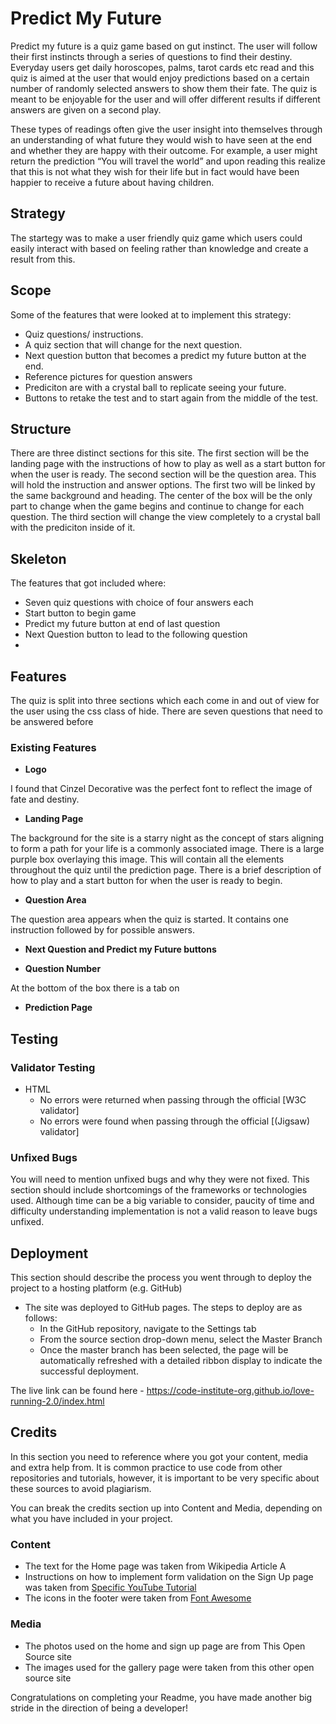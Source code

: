 # Predict My Future

Predict my future is a quiz game based on gut instinct. The user will follow their first instincts through a series of questions to find their destiny. Everyday users get daily horoscopes, palms, tarot cards etc read and this quiz is aimed at the user that would enjoy predictions based on a certain number of randomly selected answers to show them their fate. The quiz is meant to be enjoyable for the user and will offer different results if different answers are given on a second play.

These types of readings often give the user insight into themselves through an understanding of what future they would wish to have seen at the end and whether they are happy with their outcome. For example, a user might return the prediction “You will travel the world” and upon reading this realize that this is not what they wish for their life but in fact would have been happier to receive a future about having children.

## Strategy

The startegy was to make a user friendly quiz game which users could easily interact with based on feeling rather than knowledge and create a result from this.

## Scope

Some of the features that were looked at to implement this strategy:

- Quiz questions/ instructions.
- A quiz section that will change for the next question.
- Next question button that becomes a predict my future button at the end.
- Reference pictures for question answers
- Prediciton are with a crystal ball to replicate seeing your future.
- Buttons to retake the test and to start again from the middle of the test.

## Structure

There are three distinct sections for this site. The first section will be the landing page with the instructions of how to play as well as a start button for when the user is ready. The second section will be the question area. This will hold the instruction and answer options. The first two will be linked by the same background and heading. The center of the box will be the only part to change when the game begins and continue to change for each question. The third section will change the view completely to a crystal ball with the prediciton inside of it.

## Skeleton

The features that got included where:

- Seven quiz questions with choice of four answers each
- Start button to begin game
- Predict my future button at end of last question
- Next Question button to lead to the following question
- 

## Features

The quiz is split into three sections which each come in and out of view for the user using the css class of hide. There are seven questions that need to be answered before 

### Existing Features

- __Logo__

I found that Cinzel Decorative was the perfect font to reflect the image of fate and destiny.

- __Landing Page__

The background for the site is a starry night as the concept of stars aligning to form a path for your life is a commonly associated image.  There is a large purple box overlaying this image. This will contain all the elements throughout the quiz until the prediction page. There is a brief description of how to play and a start button for when the user is ready to begin.

- __Question Area__

The question area appears when the quiz is started. It contains one instruction followed by for possible answers.

- __Next Question and Predict my Future buttons__

- __Question Number__

At the bottom of the box there is a tab on

- __Prediction Page__

## Testing

### Validator Testing

- HTML
  - No errors were returned when passing through the official [W3C validator]
  - No errors were found when passing through the official [(Jigsaw) validator]

### Unfixed Bugs

You will need to mention unfixed bugs and why they were not fixed. This section should include shortcomings of the frameworks or technologies used. Although time can be a big variable to consider, paucity of time and difficulty understanding implementation is not a valid reason to leave bugs unfixed.

## Deployment

This section should describe the process you went through to deploy the project to a hosting platform (e.g. GitHub)

- The site was deployed to GitHub pages. The steps to deploy are as follows:
  - In the GitHub repository, navigate to the Settings tab
  - From the source section drop-down menu, select the Master Branch
  - Once the master branch has been selected, the page will be automatically refreshed with a detailed ribbon display to indicate the successful deployment.

The live link can be found here - <https://code-institute-org.github.io/love-running-2.0/index.html>

## Credits

In this section you need to reference where you got your content, media and extra help from. It is common practice to use code from other repositories and tutorials, however, it is important to be very specific about these sources to avoid plagiarism.

You can break the credits section up into Content and Media, depending on what you have included in your project.

### Content

- The text for the Home page was taken from Wikipedia Article A
- Instructions on how to implement form validation on the Sign Up page was taken from [Specific YouTube Tutorial](https://www.youtube.com/)
- The icons in the footer were taken from [Font Awesome](https://fontawesome.com/)

### Media

- The photos used on the home and sign up page are from This Open Source site
- The images used for the gallery page were taken from this other open source site

Congratulations on completing your Readme, you have made another big stride in the direction of being a developer!

